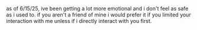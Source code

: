 as of 6/15/25, ive been getting a lot more emotional and i don't feel as safe as i used to. if you aren't a friend of mine i would prefer it if you limited your interaction with me unless if i directly interact with you first.
